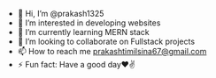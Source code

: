- 👋 Hi, I’m @prakash1325
- 👀 I’m interested in developing websites
- 🌱 I’m currently learning MERN stack
- 💞️ I’m looking to collaborate on Fullstack projects
- 📫 How to reach me prakashtimilsina67@gmail.com
- ⚡ Fun fact: Have a good day❤️✌️

<!---
prakash1325/prakash1325 is a ✨ special ✨ repository because its `README.md` (this file) appears on your GitHub profile.
You can click the Preview link to take a look at your changes.
--->
